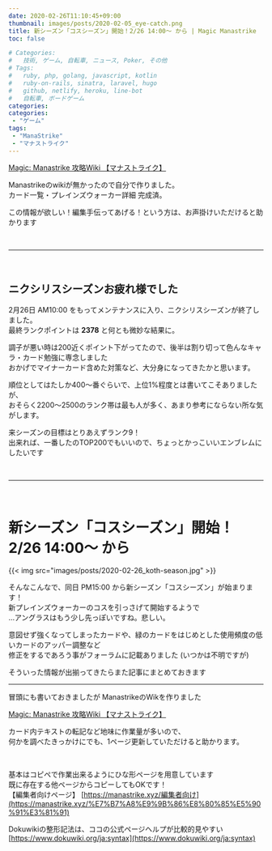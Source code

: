 ```yaml
---
date: 2020-02-26T11:10:45+09:00
thumbnail: images/posts/2020-02-05_eye-catch.png
title: 新シーズン「コスシーズン」開始！2/26 14:00～ から | Magic Manastrike 【マナストライク】
toc: false

# Categories:
#   技術, ゲーム, 自転車, ニュース, Poker, その他
# Tags:
#   ruby, php, golang, javascript, kotlin
#   ruby-on-rails, sinatra, laravel, hugo
#   github, netlify, heroku, line-bot
#   自転車, ボードゲーム
categories:
categories:
 - "ゲーム"
tags:
 - "ManaStrike"
 - "マナストライク"
---
```

[Magic: Manastrike 攻略Wiki 【マナストライク】](https://manastrike.xyz/)

Manastrikeのwikiが無かったので自分で作りました。  
カード一覧・プレインズウォーカー詳細 完成済。

この情報が欲しい！編集手伝ってあげる！という方は、お声掛けいただけると助かります

<br>

* * *

<br>

## ニクシリスシーズンお疲れ様でした

2月26日 AM10:00 をもってメンテナンスに入り、ニクシリスシーズンが終了しました。  
最終ランクポイントは **2378** と何とも微妙な結果に。  

調子が悪い時は200近くポイント下がってたので、後半は割り切って色んなキャラ・カード勉強に専念しました  
おかげでマイナーカード含めた対策など、大分身になってきたかと思います。  

順位としてはたしか400～番ぐらいで、上位1%程度とは書いてこそありましたが、  
おそらく2200～2500のランク帯は最も人が多く、あまり参考にならない所な気がします。

来シーズンの目標はとりあえずランク9！  
出来れば、一番したのTOP200でもいいので、ちょっとかっこいいエンブレムにしたいです

<br>

* * *

<br>

# 新シーズン「コスシーズン」開始！2/26 14:00～ から

{{< img src="images/posts/2020-02-26_koth-season.jpg" >}}

そんなこんなで、同日 PM15:00 から新シーズン「コスシーズン」が始まります！  
新プレインズウォーカーのコスを引っさげて開始するようで  
…アングラスはもう少し先っぽいですね。悲しい。  

意図せず強くなってしまったカードや、緑のカードをはじめとした使用頻度の低いカードのアッパー調整など  
修正をするであろう事がフォーラムに記載ありました (いつかは不明ですが)  

そういった情報が出揃ってきたらまた記事にまとめておきます

* * *

冒頭にも書いておきましたが ManastrikeのWikを作りました  

[Magic: Manastrike 攻略Wiki 【マナストライク】](https://manastrike.xyz/)  

カード内テキストの転記など地味に作業量が多いので、  
何かを調べたきっかけにでも、1ページ更新していただけると助かります。  

<br>

基本はコピペで作業出来るようにひな形ページを用意しています  
既に存在する他ページからコピーしてもOKです！  
【編集者向けページ】 [https://manastrike.xyz/編集者向け](https://manastrike.xyz/%E7%B7%A8%E9%9B%86%E8%80%85%E5%90%91%E3%81%91)

Dokuwikiの整形記法は、ココの公式ページヘルプが比較的見やすい  
[https://www.dokuwiki.org/ja:syntax](https://www.dokuwiki.org/ja:syntax)
